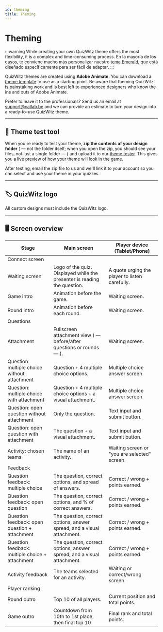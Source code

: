 ```yaml
---
id: theming
title: Theming
---
```


# Theming

:::warning
While creating your own QuizWitz theme offers the most flexibility, it is a complex and time-consuming process. En la mayoría de los casos, te conviene mucho más personalizar nuestro [tema Emerald](011-emerald-theme.md), que está diseñado específicamente para ser fácil de adaptar.
:::

QuizWitz themes are created using **Adobe Animate**. You can download a [theme template](https://themes.quizwitz.com/empty/quizwitz-empty-theme.zip) to use as a starting point. Be aware that theming QuizWitz is painstaking work and is best left to experienced designers who know the ins and outs of Adobe Animate.

Prefer to leave it to the professionals? Send us an email at [support@catlab.be](mailto:support@catlab.be) and we can provide an estimate to turn your design into a ready-to-use QuizWitz theme.

---

## 🧪 Theme test tool

When you're ready to test your theme, **zip the contents of your design folder** ( — not the folder itself; when you open the zip, you should see your files, not just a single folder — ) and upload it to our [theme tester](https://themes.quizwitz.com/). This gives you a live preview of how your theme will look in the game.

After testing, email the zip file to us and we'll link it to your account so you can select and use your theme in your quizzes.

---

## 🏷️ QuizWitz logo

All custom designs must include the QuizWitz logo.

---

## 🖥️ Screen overview

| Stage                                                           | Main screen                                                                                              | Player device (Tablet/Phone)                |
| --------------------------------------------------------------- | -------------------------------------------------------------------------------------------------------- | -------------------------------------------------------------- |
| Connect screen                                                  |                                                                                                          |                                                                |
| Waiting screen                                                  | Logo of the quiz. Displayed while the presenter is reading the question. | A quote urging the player to listen carefully. |
| Game intro                                                      | Animation before the game.                                                               | Waiting screen.                                |
| Round intro                                                     | Animation before each round.                                                             | Waiting screen.                                |
| Questions                                                       |                                                                                                          |                                                                |
| Attachment                                                      | Fullscreen attachment view ( — before/after questions or rounds — ).  | Waiting screen.                                |
| Question: multiple choice without attachment    | Question + 4 multiple choice options.                                                    | Multiple choice answer screen.                 |
| Question: multiple choice with attachment       | Question + 4 multiple choice options + a visual attachment.                              | Multiple choice answer screen.                 |
| Question: open question without attachment      | Only the question.                                                                       | Text input and submit button.                  |
| Question: open question with attachment         | The question + a visual attachment.                                                      | Text input and submit button.                  |
| Activity: chosen teams                          | The name of an activity.                                                                 | Waiting screen or "you are selected" screen.   |
| Feedback                                                        |                                                                                                          |                                                                |
| Question feedback: multiple choice              | The question, correct options, and spread of answers.                                    | Correct / wrong + points earned.               |
| Question feedback: open question                | The question, correct options, and % of correct answers.                                 | Correct / wrong + points earned.               |
| Question feedback: open question + attachment   | The question, correct options, answer spread, and a visual attachment.                   | Correct / wrong + points earned.               |
| Question feedback: multiple choice + attachment | The question, correct options, answer spread, and a visual attachment.                   | Correct / wrong + points earned.               |
| Activity feedback                                               | The teams selected for an activity.                                                      | Waiting or correct/wrong screen.               |
| Player ranking                                                  |                                                                                                          |                                                                |
| Round outro                                                     | Top 10 of all players.                                                                   | Current position and total points.             |
| Game outro                                                      | Countdown from 10th to 1st place, then final top 10.                                     | Final rank and total points.                   |
